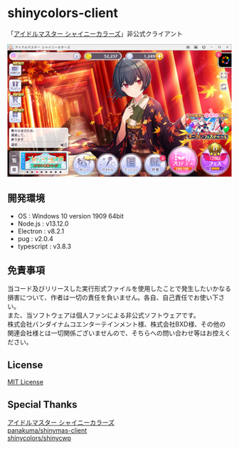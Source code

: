 # shinycolors-client
「[アイドルマスター シャイニーカラーズ](https://shinycolors.idolmaster.jp)」非公式クライアント

![screenshot](./docs/screenshot.png)

## 開発環境
* OS : Windows 10 version 1909 64bit
* Node.js : v13.12.0
* Electron : v8.2.1
* pug : v2.0.4
* typescript : v3.8.3

## 免責事項
当コード及びリリースした実行形式ファイルを使用したことで発生したいかなる損害について、作者は一切の責任を負いません。各自、自己責任でお使い下さい。  
また、当ソフトウェアは個人ファンによる非公式ソフトウェアです。  
株式会社バンダイナムコエンターテインメント様、株式会社BXD様、その他の関連会社様とは一切関係ございませんので、そちらへの問い合わせ等はお控えください。  

## License
[MIT License](./LICENSE)

## Special Thanks
[アイドルマスター シャイニーカラーズ](https://shinycolors.idolmaster.jp)  
[panakuma/shinymas-client](https://github.com/panakuma/shinymas-client)  
[shinycolors/shinycwp](https://github.com/shinycolors/shinycwp)  
